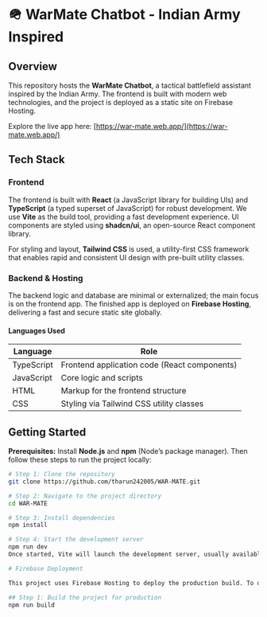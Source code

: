 # 🪖 WarMate Chatbot - Indian Army Inspired

## Overview

This repository hosts the **WarMate Chatbot**, a tactical battlefield assistant inspired by the Indian Army. The frontend is built with modern web technologies, and the project is deployed as a static site on Firebase Hosting. 

Explore the live app here: [https://war-mate.web.app/](https://war-mate.web.app/)

## Tech Stack

### Frontend

The frontend is built with **React** (a JavaScript library for building UIs) and **TypeScript** (a typed superset of JavaScript) for robust development. We use **Vite** as the build tool, providing a fast development experience. UI components are styled using **shadcn/ui**, an open-source React component library.

For styling and layout, **Tailwind CSS** is used, a utility-first CSS framework that enables rapid and consistent UI design with pre-built utility classes.

### Backend & Hosting

The backend logic and database are minimal or externalized; the main focus is on the frontend app. The finished app is deployed on **Firebase Hosting**, delivering a fast and secure static site globally.

#### Languages Used

| Language   | Role                                         |
|------------|----------------------------------------------|
| TypeScript | Frontend application code (React components) |
| JavaScript | Core logic and scripts                        |
| HTML       | Markup for the frontend structure            |
| CSS        | Styling via Tailwind CSS utility classes     |

## Getting Started

**Prerequisites:** Install **Node.js** and **npm** (Node’s package manager). Then follow these steps to run the project locally:

```bash
# Step 1: Clone the repository
git clone https://github.com/tharun242005/WAR-MATE.git

# Step 2: Navigate to the project directory
cd WAR-MATE

# Step 3: Install dependencies
npm install

# Step 4: Start the development server
npm run dev
Once started, Vite will launch the development server, usually available at http://localhost:5173.

# Firebase Deployment

This project uses Firebase Hosting to deploy the production build. To deploy the app:

## Step 1: Build the project for production
npm run build



